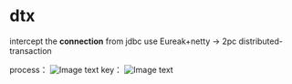 # dtx
intercept the **connection** from jdbc
use Eureak+netty -> 2pc distributed-transaction

process：
![Image text](https://raw.githubusercontent.com/FkingJavaboy/dtx/master/main.png)
key：
![Image text](https://raw.githubusercontent.com/FkingJavaboy/dtx/master/key.png)
